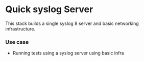 # Quick syslog Server

This stack builds a single syslog 8 server and basic networking infrastructure.

### Use case
- Running tests using a syslog server using basic infra